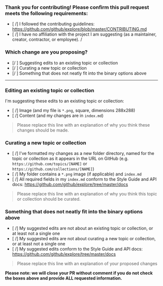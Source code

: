### Thank you for contributing! Please confirm this pull request meets the following requirements:

- [ /] I followed the contributing guidelines: https://github.com/github/explore/blob/master/CONTRIBUTING.md
- [ /] I have no affiliation with the project I am suggesting (as a maintainer, creator, contractor, or employee).
/
### Which change are you proposing?

  - [/ ] Suggesting edits to an existing topic or collection
  - [/ ] Curating a new topic or collection
  - [/ ] Something that does not neatly fit into the binary options above

---------------------------------------------------------------------

<!-- ⚠️ Please select either this section... ⚠️ -->
### Editing an existing topic or collection

I'm suggesting these edits to an existing topic or collection:
- [ /] Image (and my file is `*.png`, square, dimensions 288x288)
- [ /] Content (and my changes are in `index.md`)

> Please replace this line with an explanation of why you think these changes should be made.

<!-- ⚠️ ... or this section ⚠️ -->
### Curating a new topic or collection

- [ /] I've formatted my changes as a new folder directory, named for the topic or collection as it appears in the URL on GitHub (e.g. `https://github.com/topics/[NAME]` or `https://github.com/collections/[NAME]`)
- [ /] My folder contains a `*.png` image (if applicable) and `index.md`
- [ /] All required fields in my `index.md` conform to the Style Guide and API docs: https://github.com/github/explore/tree/master/docs

> Please replace this line with an explanation of why you think this topic or collection should be curated.

<!-- ⚠️ ... or this section ⚠️ -->
### Something that does not neatly fit into the binary options above

- [ /] My suggested edits are not about an existing topic or collection, or at least not a single one
- [ /] My suggested edits are not about curating a new topic or collection, or at least not a single one
- [ /] My suggested edits conform to the Style Guide and API docs: https://github.com/github/explore/tree/master/docs

> Please replace this line with an explanation of your proposed changes

**Please note: we will close your PR without comment if you do not check the boxes above and provide ALL requested information.**
